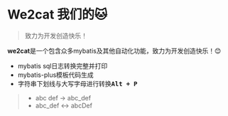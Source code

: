 # We2cat 我们的🐱
> 致力为开发创造快乐！

<!-- Plugin description -->
**we2cat**是一个包含众多mybatis及其他自动化功能，致力为开发创造快乐！😊
- mybatis sql日志转换完整并打印
- mybatis-plus模板代码生成
- 字符串下划线与大写字母进行转换<kbd>**Alt + P**</kbd>
>- abc def -> abc_def
>- abc_def <-> abcDef
<!-- Plugin description end -->